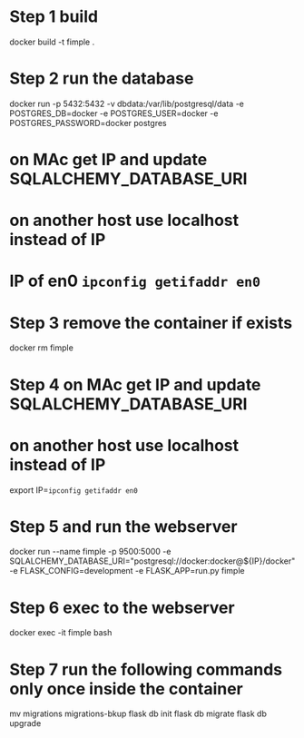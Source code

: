 # Step 1 build 
docker build -t fimple .

# Step 2 run the database
docker run -p 5432:5432 -v dbdata:/var/lib/postgresql/data -e POSTGRES_DB=docker -e POSTGRES_USER=docker -e POSTGRES_PASSWORD=docker postgres

# on MAc get IP and update SQLALCHEMY_DATABASE_URI
# on another host use localhost instead of IP

# IP of en0  `ipconfig getifaddr en0`

# Step 3 remove the container if exists
docker rm fimple 

# Step 4 on MAc get IP and update SQLALCHEMY_DATABASE_URI
# on another host use localhost instead of IP
export IP=`ipconfig getifaddr en0`

# Step 5 and run the webserver 
docker run --name fimple -p 9500:5000 -e SQLALCHEMY_DATABASE_URI="postgresql://docker:docker@${IP}/docker" -e FLASK_CONFIG=development -e FLASK_APP=run.py fimple 

# Step 6 exec to the webserver 
docker exec -it fimple bash

# Step 7 run the following commands only once inside the container
mv migrations migrations-bkup
flask db init
flask db migrate
flask db upgrade 